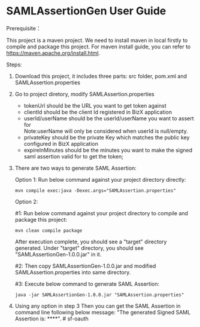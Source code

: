 # SAMLAssertionGen User Guide

Prerequisite：

This project is a maven project. We need to install maven in local firstly to compile and package this project. For maven install guide, you can refer to https://maven.apache.org/install.html.


Steps:

1. Download this project, it includes three parts: src folder, pom.xml and SAMLAssertion.properties

2. Go to project diretory, modify SAMLAssertion.properties</br>
    * tokenUrl should be the URL you want to get token against</br>
    * clientId should be the client Id registered in BizX application</br>
    * userId/userName should be the userId/userName you want to assert for</br> 
      Note:userName will only be considered when userId is null/empty.
    * privateKey should be the private Key which matches the public key configured in BizX application</br>
    * expireInMinutes should be the minutes you want to make the signed saml assertion valid for to get the token;
   
   
3.  There are two ways to generate SAML Assertion:

    Option 1:  Run below command against your project directory directly:

        mvn compile exec:java -Dexec.args="SAMLAssertion.properties"

    Option 2: 
    
      #1: Run below command against your project directory to compile and package this project:

        mvn clean compile package
  
      After execution complete, you should see a "target" directory generated. Under "target" directory, you should see "SAMLAssertionGen-1.0.0.jar" in it.


     #2: Then copy SAMLAssertionGen-1.0.0.jar and modified SAMLAssertion.properties into same directory.
     
     #3: Execute below command to generate SAML Assertion:
    
        java -jar SAMLAssertionGen-1.0.0.jar "SAMLAssertion.properties"

4. Using any option in step 3 Then you can get the SAML Assertion in command line following below message: "The generated Signed SAML Assertion is: ****".
#   s f - o a u t h 
 
 